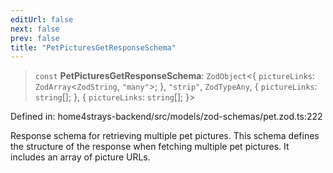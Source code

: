 ```yaml
---
editUrl: false
next: false
prev: false
title: "PetPicturesGetResponseSchema"
---
```


> `const` **PetPicturesGetResponseSchema**: `ZodObject`\<\{ `pictureLinks`: `ZodArray`\<`ZodString`, `"many"`\>; \}, `"strip"`, `ZodTypeAny`, \{ `pictureLinks`: `string`[]; \}, \{ `pictureLinks`: `string`[]; \}\>

Defined in: home4strays-backend/src/models/zod-schemas/pet.zod.ts:222

Response schema for retrieving multiple pet pictures.
This schema defines the structure of the response when fetching multiple pet pictures.
It includes an array of picture URLs.
